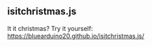 ## isitchristmas.js

It it christmas?
Try it yourself: https://bluearduino20.github.io/isitchristmas.js/
